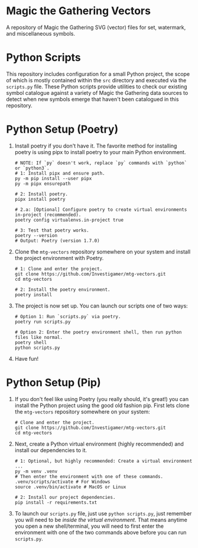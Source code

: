 # Magic the Gathering Vectors
A repository of Magic the Gathering SVG (vector) files for set, watermark, and miscellaneous symbols.

# Python Scripts
This repository includes configuration for a small Python project, the scope of which is mostly contained 
within the `src` directory and executed via the `scripts.py` file. These Python scripts provide utilities 
to check our existing symbol catalogue against a variety of Magic the Gathering data sources to detect when 
new symbols emerge that haven't been catalogued in this repository.

# Python Setup (Poetry)
1. Install poetry if you don't have it. The favorite method for installing poetry is using pipx to install poetry
to your main Python environment.
    ```shell
    # NOTE: If `py` doesn't work, replace `py` commands with `python` or `python3`.
    # 1: Install pipx and ensure path.
    py -m pip install --user pipx
    py -m pipx ensurepath
    
    # 2: Install poetry.
    pipx install poetry

    # 2.a: [Optional] Configure poetry to create virtual environments in-project (recommended).
    poetry config virtualenvs.in-project true
    
    # 3: Test that poetry works.
    poetry --version
    # Output: Poetry (version 1.7.0)
    ```
2. Clone the `mtg-vectors` repository somewhere on your system and install the project environment with Poetry.
    ```shell
    # 1: Clone and enter the project.
    git clone https://github.com/Investigamer/mtg-vectors.git
    cd mtg-vectors

    # 2: Install the poetry environment.
    poetry install
    ```
3. The project is now set up. You can launch our scripts one of two ways:
    ```shell
    # Option 1: Run `scripts.py` via poetry.
    poetry run scripts.py

    # Option 2: Enter the poetry environment shell, then run python files like normal.
    poetry shell
    python scripts.py
    ```
4. Have fun!

# Python Setup (Pip)
1. If you don't feel like using Poetry (you really should, it's great!) you can install the Python project using the 
good old fashion pip. First lets clone the `mtg-vectors` repository somewhere on your system:
    ```shell
    # Clone and enter the project.
    git clone https://github.com/Investigamer/mtg-vectors.git
    cd mtg-vectors
    ```
2. Next, create a Python virtual environment (highly recommended) and install our dependencies to it.
    ```shell
    # 1: Optional, but highly recommended: Create a virtual environment ...
    py -m venv .venv
    # Then enter the environment with one of these commands.
    .venv/scripts/activate # For Windows
    source .venv/bin/activate # MacOS or Linux
   
    # 2: Install our project dependencies.
    pip install -r requirements.txt
    ```
3. To launch our `scripts.py` file, just use `python scripts.py`, just remember you will need to be *inside the 
virtual environment*. That means anytime you open a new shell/terminal, you will need to first enter the environment 
with one of the two commands above before you can run `scripts.py`.